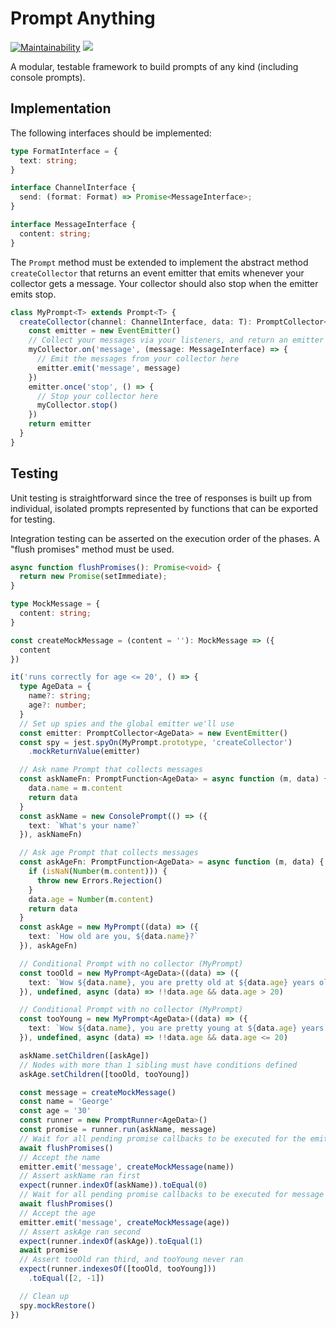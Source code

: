 
# Prompt Anything
[![Maintainability](https://api.codeclimate.com/v1/badges/4be50d131276538502d1/maintainability)](https://codeclimate.com/github/synzen/discord-menus/maintainability)
<a href="https://codeclimate.com/github/synzen/discord-menus/test_coverage"><img src="https://api.codeclimate.com/v1/badges/4be50d131276538502d1/test_coverage" /></a>

A modular, testable framework to build prompts of any kind (including console prompts).

## Implementation

The following interfaces should be implemented:
```ts
type FormatInterface = {
  text: string;
}

interface ChannelInterface {
  send: (format: Format) => Promise<MessageInterface>;
}

interface MessageInterface {
  content: string;
}

```
The `Prompt` method must be extended to implement the abstract method `createCollector` that returns an event emitter that emits whenever your collector gets a message. Your collector should also stop when the emitter emits stop.
```ts
class MyPrompt<T> extends Prompt<T> {
  createCollector(channel: ChannelInterface, data: T): PromptCollector<T> {
    const emitter = new EventEmitter()
    // Collect your messages via your listeners, and return an emitter that follows these rules
    myCollector.on('message', (message: MessageInterface) => {
      // Emit the messages from your collector here
      emitter.emit('message', message)
    })
    emitter.once('stop', () => {
      // Stop your collector here
      myCollector.stop()
    })
    return emitter
  }
}
```

## Testing

Unit testing is straightforward since the tree of responses is built up from individual, isolated prompts represented by functions that can be exported for testing.

Integration testing can be asserted on the execution order of the phases. A "flush promises" method must be used.
```ts
async function flushPromises(): Promise<void> {
  return new Promise(setImmediate);
}

type MockMessage = {
  content: string;
}

const createMockMessage = (content = ''): MockMessage => ({
  content
})

it('runs correctly for age <= 20', () => {
  type AgeData = {
    name?: string;
    age?: number;
  }
  // Set up spies and the global emitter we'll use
  const emitter: PromptCollector<AgeData> = new EventEmitter()
  const spy = jest.spyOn(MyPrompt.prototype, 'createCollector')
    .mockReturnValue(emitter)

  // Ask name Prompt that collects messages
  const askNameFn: PromptFunction<AgeData> = async function (m, data) {
    data.name = m.content
    return data
  }
  const askName = new ConsolePrompt(() => ({
    text: `What's your name?`
  }), askNameFn)

  // Ask age Prompt that collects messages
  const askAgeFn: PromptFunction<AgeData> = async function (m, data) {
    if (isNaN(Number(m.content))) {
      throw new Errors.Rejection()
    }
    data.age = Number(m.content)
    return data
  }
  const askAge = new MyPrompt((data) => ({
    text: `How old are you, ${data.name}?`
  }), askAgeFn)

  // Conditional Prompt with no collector (MyPrompt)
  const tooOld = new MyPrompt<AgeData>((data) => ({
    text: `Wow ${data.name}, you are pretty old at ${data.age} years old!`
  }), undefined, async (data) => !!data.age && data.age > 20)

  // Conditional Prompt with no collector (MyPrompt)
  const tooYoung = new MyPrompt<AgeData>((data) => ({
    text: `Wow ${data.name}, you are pretty young at ${data.age} years old!`
  }), undefined, async (data) => !!data.age && data.age <= 20)

  askName.setChildren([askAge])
  // Nodes with more than 1 sibling must have conditions defined
  askAge.setChildren([tooOld, tooYoung])

  const message = createMockMessage()
  const name = 'George'
  const age = '30'
  const runner = new PromptRunner<AgeData>()
  const promise = runner.run(askName, message)
  // Wait for all pending promise callbacks to be executed for the emitter to set up
  await flushPromises()
  // Accept the name
  emitter.emit('message', createMockMessage(name))
  // Assert askName ran first
  expect(runner.indexOf(askName)).toEqual(0)
  // Wait for all pending promise callbacks to be executed for message to be accepted
  await flushPromises()
  // Accept the age
  emitter.emit('message', createMockMessage(age))
  // Assert askAge ran second
  expect(runner.indexOf(askAge)).toEqual(1)
  await promise
  // Assert tooOld ran third, and tooYoung never ran
  expect(runner.indexesOf([tooOld, tooYoung]))
    .toEqual([2, -1])

  // Clean up
  spy.mockRestore()
})
```
